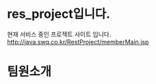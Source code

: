 # res_project입니다.
현재 서비스 중인 프로젝트 사이트 입니다.
http://java.swq.co.kr/RestProject/memberMain.jsp

# 팀원소개

